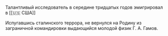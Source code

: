 Талантливый исследователь
в середине тридцатых годов эмигрировал в [[🇺🇸 США]]

Испугавшись сталинского террора, не вернулся на Родину из заграничной командировки выдающийся молодой физик Г. А. Гамов. 